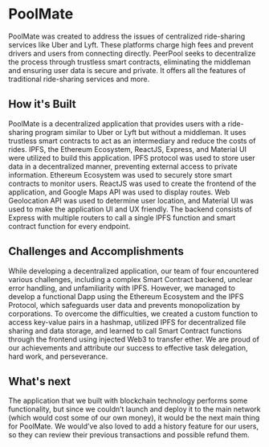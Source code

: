 # PoolMate

PoolMate was created to address the issues of centralized ride-sharing services like Uber and Lyft. These platforms charge high fees and prevent drivers and users from connecting directly. PeerPool seeks to decentralize the process through trustless smart contracts, eliminating the middleman and ensuring user data is secure and private. It offers all the features of traditional ride-sharing services and more.

## How it's Built 

PoolMate is a decentralized application that provides users with a ride-sharing program similar to Uber or Lyft but without a middleman. It uses trustless smart contracts to act as an intermediary and reduce the costs of rides. IPFS, the Ethereum Ecosystem, ReactJS, Express, and Material UI were utilized to build this application. IPFS protocol was used to store user data in a decentralized manner, preventing external access to private information. Ethereum Ecosystem was used to securely store smart contracts to monitor users. ReactJS was used to create the frontend of the application, and Google Maps API was used to display routes. Web Geolocation API was used to determine user location, and Material UI was used to make the application UI and UX friendly. The backend consists of Express with multiple routers to call a single IPFS function and smart contract function for every endpoint.

## Challenges and Accomplishments 

While developing a decentralized application, our team of four encountered various challenges, including a complex Smart Contract backend, unclear error handling, and unfamiliarity with IPFS. However, we managed to develop a functional Dapp using the Ethereum Ecosystem and the IPFS Protocol, which safeguards user data and prevents monopolization by corporations. To overcome the difficulties, we created a custom function to access key-value pairs in a hashmap, utilized IPFS for decentralized file sharing and data storage, and learned to call Smart Contract functions through the frontend using injected Web3 to transfer ether. We are proud of our achievements and attribute our success to effective task delegation, hard work, and perseverance.

## What's next

The application that we built with blockchain technology performs some functionality, but since we couldn’t launch and deploy it to the main network (which would cost some of our own money), it would be the next main thing for PoolMate. We would’ve also loved to add a history feature for our users, so they can review their previous transactions and possible refund them.


